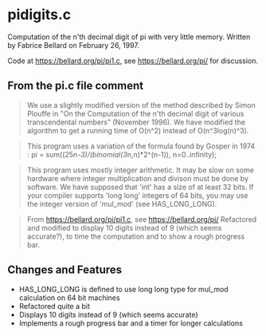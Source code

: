 # pidigits.c

Computation of the n'th decimal digit of pi with very little memory.
Written by Fabrice Bellard on February 26, 1997.

Code at https://bellard.org/pi/pi1.c, see https://bellard.org/pi/ for 
discussion.

## From the pi.c file comment
> We use a slightly modified version of the method described by Simon
Plouffe in "On the Computation of the n'th decimal digit of various
transcendental numbers" (November 1996). We have modified the algorithm
to get a running time of O(n^2) instead of O(n^3log(n)^3).

> This program uses a variation of the formula found by Gosper in 1974 :
pi = sum((25*n-3)/(binomial(3*n,n)*2^(n-1)), n=0..infinity);

> This program uses mostly integer arithmetic. It may be slow on some
hardware where integer multiplication and divison must be done by
software. We have supposed that 'int' has a size of at least 32 bits. If
your compiler supports 'long long' integers of 64 bits, you may use the
integer version of 'mul_mod' (see HAS_LONG_LONG).

> From https://bellard.org/pi/pi1.c, see https://bellard.org/pi/
Refactored and modified to display 10 digits instead of 9 (which seems
accurate?), to time the computation and to show a rough progress bar.

## Changes and Features
* HAS_LONG_LONG is defined to use long long type for mul_mod calculation 
on 64 bit machines
* Refactored quite a bit
* Displays 10 digits instead of 9 (which seems accurate)
* Implements a rough progress bar and a timer for longer calculations

